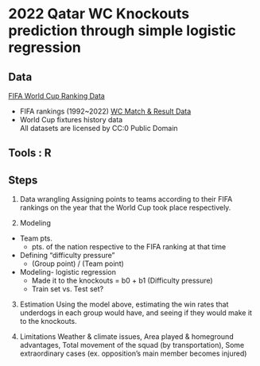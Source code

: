 # 2022 Qatar WC Knockouts prediction through simple logistic regression

## Data
[FIFA World Cup Ranking Data](https://www.kaggle.com/datasets/cashncarry/fifaworldranking)  
- FIFA rankings (1992~2022)
[WC Match & Result Data](https://www.kaggle.com/datasets/abecklas/fifa-world-cup)  
- World Cup fixtures history data  
All datasets are licensed by CC:0 Public Domain

## Tools : R

## Steps
1. Data wrangling
Assigning points to teams according to their FIFA rankings on the year that the World Cup took place respectively.

2. Modeling
- Team pts.
  - pts. of the nation respective to the FIFA ranking at that time
- Defining “difficulty pressure”
  - (Group point) / (Team point)
- Modeling- logistic regression
  - Made it to the knockouts = b0 + b1 (Difficulty pressure)
  - Train set vs. Test set?
  
3. Estimation
Using the model above, estimating the win rates that underdogs in each group would have, and seeing if they would make it to the knockouts. 

4. Limitations
Weather & climate issues, Area played & homeground advantages, Total movement of the squad (by transportation), Some extraordinary cases (ex. opposition’s main member becomes injured)
